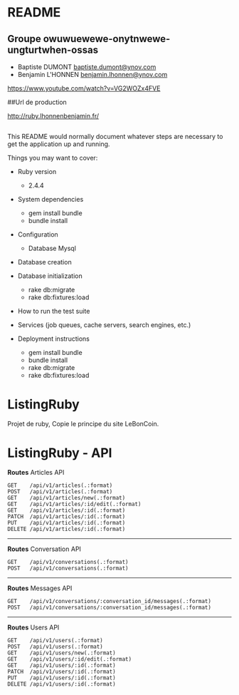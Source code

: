 # README

## Groupe owuwuewewe-onytnwewe-ungturtwhen-ossas

* Baptiste DUMONT baptiste.dumont@ynov.com 
* Benjamin L'HONNEN benjamin.lhonnen@ynov.com 

https://www.youtube.com/watch?v=VG2WOZx4FVE

##Url de production

http://ruby.lhonnenbenjamin.fr/

##

This README would normally document whatever steps are necessary to get the
application up and running.

Things you may want to cover:

* Ruby version
     * 2.4.4

* System dependencies
     * gem install bundle
     * bundle install

* Configuration
     * Database Mysql
    

* Database creation

* Database initialization
     * rake db:migrate
     * rake db:fixtures:load

* How to run the test suite

* Services (job queues, cache servers, search engines, etc.)

* Deployment instructions
     * gem install bundle
     * bundle install
     * rake db:migrate
     * rake db:fixtures:load

# ListingRuby
Projet de ruby, 
Copie le principe du site LeBonCoin.

# ListingRuby - API
**Routes**
Articles API
```
GET    /api/v1/articles(.:format)                                                           
POST   /api/v1/articles(.:format)                                                           
GET    /api/v1/articles/new(.:format)                                                       
GET    /api/v1/articles/:id/edit(.:format)                                                  
GET    /api/v1/articles/:id(.:format)                                                       
PATCH  /api/v1/articles/:id(.:format)                                                       
PUT    /api/v1/articles/:id(.:format)                                                       
DELETE /api/v1/articles/:id(.:format)                                                       
```
****
**Routes**
Conversation API
```
GET    /api/v1/conversations(.:format)                                                      
POST   /api/v1/conversations(.:format) 
```
****
**Routes**
Messages API
```
GET    /api/v1/conversations/:conversation_id/messages(.:format)                                
POST   /api/v1/conversations/:conversation_id/messages(.:format) 
```
****
**Routes**
Users API
```
GET    /api/v1/users(.:format)                                                              
POST   /api/v1/users(.:format)                                                              
GET    /api/v1/users/new(.:format)                                                          
GET    /api/v1/users/:id/edit(.:format)                                                     
GET    /api/v1/users/:id(.:format)                                                          
PATCH  /api/v1/users/:id(.:format)                                                          
PUT    /api/v1/users/:id(.:format)                                                          
DELETE /api/v1/users/:id(.:format)                                   
```